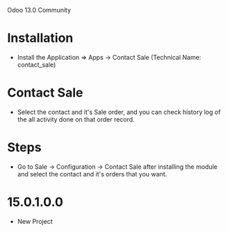 Odoo 13.0 Community

Installation 
============
* Install the Application => Apps -> Contact Sale (Technical Name: contact_sale)



Contact Sale
==================================
* Select the contact and it's Sale order, and you can check history log of the all activity done on that order record. 


Steps
=====
* Go to Sale -> Configuration -> Contact Sale after installing the module and select the contact and it's orders that you want.

15.0.1.0.0
===========
* New Project



